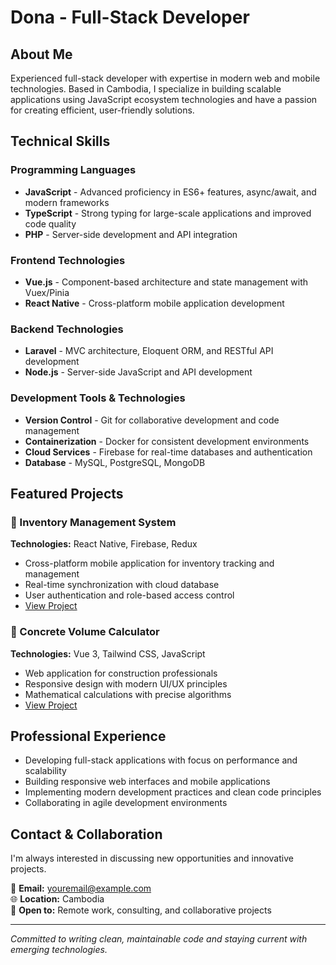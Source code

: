 # Dona - Full-Stack Developer

## About Me
Experienced full-stack developer with expertise in modern web and mobile technologies. Based in Cambodia, I specialize in building scalable applications using JavaScript ecosystem technologies and have a passion for creating efficient, user-friendly solutions.

## Technical Skills

### Programming Languages
- **JavaScript** - Advanced proficiency in ES6+ features, async/await, and modern frameworks
- **TypeScript** - Strong typing for large-scale applications and improved code quality
- **PHP** - Server-side development and API integration

### Frontend Technologies
- **Vue.js** - Component-based architecture and state management with Vuex/Pinia
- **React Native** - Cross-platform mobile application development

### Backend Technologies
- **Laravel** - MVC architecture, Eloquent ORM, and RESTful API development
- **Node.js** - Server-side JavaScript and API development

### Development Tools & Technologies
- **Version Control** - Git for collaborative development and code management
- **Containerization** - Docker for consistent development environments
- **Cloud Services** - Firebase for real-time databases and authentication
- **Database** - MySQL, PostgreSQL, MongoDB

## Featured Projects

### 🏢 Inventory Management System
**Technologies:** React Native, Firebase, Redux
- Cross-platform mobile application for inventory tracking and management
- Real-time synchronization with cloud database
- User authentication and role-based access control
- [View Project](https://github.com/username/project)

### 🧮 Concrete Volume Calculator
**Technologies:** Vue 3, Tailwind CSS, JavaScript
- Web application for construction professionals
- Responsive design with modern UI/UX principles
- Mathematical calculations with precise algorithms
- [View Project](https://github.com/username/project)

## Professional Experience
- Developing full-stack applications with focus on performance and scalability
- Building responsive web interfaces and mobile applications
- Implementing modern development practices and clean code principles
- Collaborating in agile development environments

## Contact & Collaboration
I'm always interested in discussing new opportunities and innovative projects.

📧 **Email:** youremail@example.com  
🌐 **Location:** Cambodia  
💼 **Open to:** Remote work, consulting, and collaborative projects

---
*Committed to writing clean, maintainable code and staying current with emerging technologies.*
